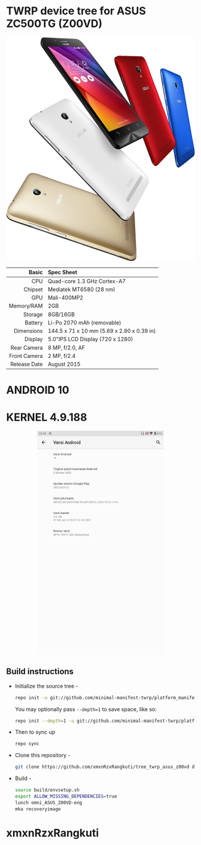 # TWRP device tree for ASUS ZC500TG (Z00VD)

<p align="center">
  <img height="600" src="/preview.png?raw=true">
</p>

Basic        | Spec Sheet
------------:|:-------------------------
CPU          | Quad-core 1.3 GHz Cortex-A7
Chipset      | Mediatek MT6580 (28 nm)
GPU          | Mali-400MP2
Memory/RAM   | 2GB
Storage      | 8GB/16GB
Battery      | Li-Po 2070 mAh (removable)
Dimensions   | 144.5 x 71 x 10 mm (5.69 x 2.80 x 0.39 in)
Display      | 5.0"IPS LCD Display (720 x 1280)
Rear Camera  | 8 MP, f/2.0, AF
Front Camera | 2 MP, f/2.4
Release Date | August 2015

# ANDROID 10 
# KERNEL 4.9.188

<p align="center">
  <img height="600" src="/preview1.png?raw=true">
</p>



## Build instructions
- Initialize the source tree -
  ```bash
  repo init -u git://github.com/minimal-manifest-twrp/platform_manifest_twrp_omni.git -b twrp-10.0
  ```
  You may optionally pass `--depth=1` to save space, like so:
  ```bash
  repo init --depth=1 -u git://github.com/minimal-manifest-twrp/platform_manifest_twrp_omni.git -b twrp-10.0
  ```
- Then to sync up
  ```bash
  repo sync
  ```
- Clone this repository -
  ```bash
  git clone https://github.com/xmxnRzxRangkuti/tree_twrp_asus_z00vd device/asus/z00vd
  ```
- Build -
  ```bash
  source build/envsetup.sh
  export ALLOW_MISSING_DEPENDENCIES=true
  lunch omni_ASUS_Z00VD-eng
  mka recoveryimage
  ```


# xmxnRzxRangkuti